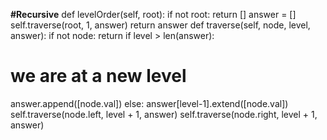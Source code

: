 **#Recursive**
def levelOrder(self, root):
if not root:
return []
answer = []
self.traverse(root, 1, answer)
return answer
def traverse(self, node, level, answer):
if not node:
return
if level > len(answer):
# we are at a new level
answer.append([node.val])
else:
answer[level-1].extend([node.val])
self.traverse(node.left, level + 1, answer)
self.traverse(node.right, level + 1, answer)